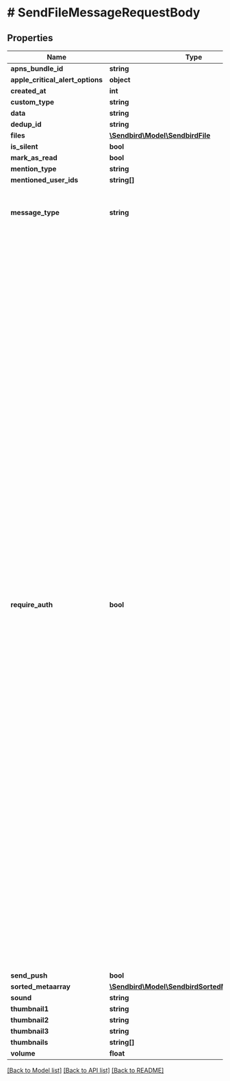 # # SendFileMessageRequestBody

## Properties

Name | Type | Description | Notes
------------ | ------------- | ------------- | -------------
**apns_bundle_id** | **string** |  | [optional]
**apple_critical_alert_options** | **object** |  | [optional]
**created_at** | **int** |  | [optional]
**custom_type** | **string** |  | [optional]
**data** | **string** |  | [optional]
**dedup_id** | **string** |  | [optional]
**files** | [**\Sendbird\Model\SendbirdFile**](SendbirdFile.md) |  |
**is_silent** | **bool** |  | [optional]
**mark_as_read** | **bool** |  | [optional]
**mention_type** | **string** |  | [optional]
**mentioned_user_ids** | **string[]** |  | [optional]
**message_type** | **string** | Specifies the type of the message. The value of FILE represents a file message. |
**require_auth** | **bool** | Determines whether to require an authentication key to verify if the file is being properly accessed. Only the user who uploaded the file or users who are in the channel where the file was uploaded should have access. The authentication key managed internally by the Sendbird system is generated every time a user logs in to the Sendbird server and is valid for three days starting from the last login. If set to false, Sendbird tries to access a file without any key. To access encrypted files, such as the files in the Sendbird server which are by default encrypted, the property must be set to true. (Default: false) The require_auth parameter only works if the file or URL is managed by Sendbird, which means that when you upload files using multipart format or provide URLs that point to the files hosted on the Sendbird server. However, if the file is hosted on a server or service that is not managed by Sendbird, access control and authentication for the file should be handled by the respective server or service hosting the file. | [optional]
**send_push** | **bool** |  | [optional]
**sorted_metaarray** | [**\Sendbird\Model\SendbirdSortedMetaarrayInner[]**](SendbirdSortedMetaarrayInner.md) |  | [optional]
**sound** | **string** |  | [optional]
**thumbnail1** | **string** |  | [optional]
**thumbnail2** | **string** |  | [optional]
**thumbnail3** | **string** |  | [optional]
**thumbnails** | **string[]** |  | [optional]
**volume** | **float** |  | [optional]

[[Back to Model list]](../../README.md#models) [[Back to API list]](../../README.md#endpoints) [[Back to README]](../../README.md)
